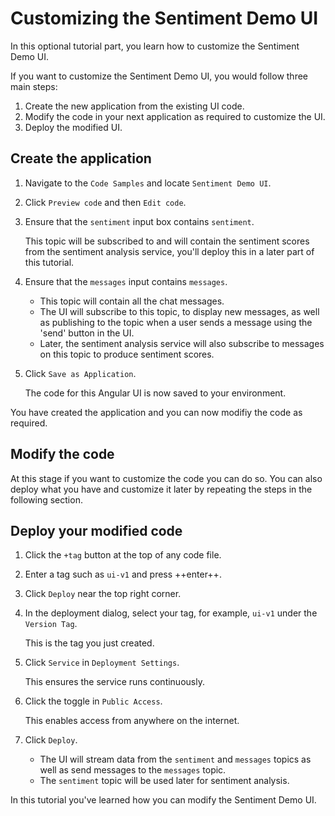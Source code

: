 # Customizing the Sentiment Demo UI

In this optional tutorial part, you learn how to customize the Sentiment Demo UI.

If you want to customize the Sentiment Demo UI, you would follow three main steps:

1. Create the new application from the existing UI code.
2. Modify the code in your next application as required to customize the UI.
3. Deploy the modified UI.

## Create the application

1. Navigate to the `Code Samples` and locate `Sentiment Demo UI`.

2. Click `Preview code` and then `Edit code`.

3. Ensure that the `sentiment` input box contains `sentiment`.

	This topic will be subscribed to and will contain the sentiment scores from the sentiment analysis service, you'll deploy this in a later part of this tutorial.

3. Ensure that the `messages` input contains `messages`.

	- This topic will contain all the chat messages.
	- The UI will subscribe to this topic, to display new messages, as well as publishing to the topic when a user sends a message using the 'send' button in the UI.
	- Later, the sentiment analysis service will also subscribe to messages on this topic to produce sentiment scores.

3. Click `Save as Application`. 

	The code for this Angular UI is now saved to your environment.

You have created the application and you can now modifiy the code as required.

## Modify the code

At this stage if you want to customize the code you can do so. You can also deploy what you have and customize it later by repeating the steps in the following section.

## Deploy your modified code

1. Click the `+tag` button at the top of any code file.

2. Enter a tag such as `ui-v1` and press ++enter++.

3. Click `Deploy` near the top right corner.

4. In the deployment dialog, select your tag, for example, `ui-v1` under the `Version Tag`.
	
	This is the tag you just created.

5. Click `Service` in `Deployment Settings`.
	
	This ensures the service runs continuously.

6. Click the toggle in `Public Access`.

	This enables access from anywhere on the internet.

7. Click `Deploy`.
	
	- The UI will stream data from the `sentiment` and `messages` topics as well as send messages to the `messages` topic.
	- The `sentiment` topic will be used later for sentiment analysis.

In this tutorial you've learned how you can modify the Sentiment Demo UI.

